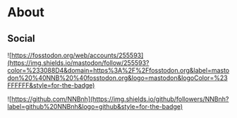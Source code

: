 # About

## Social
![https://fosstodon.org/web/accounts/255593](https://img.shields.io/mastodon/follow/255593?color=%233088D4&domain=https%3A%2F%2Ffosstodon.org&label=mastodon%20%40NNB%20%40fosstodon.org&logo=mastodon&logoColor=%23FFFFFF&style=for-the-badge)

![https://github.com/NNBnh](https://img.shields.io/github/followers/NNBnh?label=github%20NNBnh&logo=github&style=for-the-badge)
